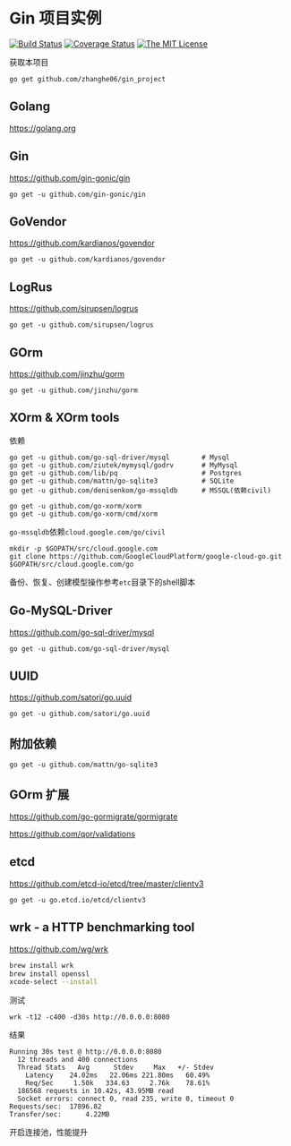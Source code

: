 # Gin 项目实例

[![Build Status](https://travis-ci.org/zhanghe06/gin_project.svg?branch=master)](https://travis-ci.org/zhanghe06/gin_project)
[![Coverage Status](https://coveralls.io/repos/github/zhanghe06/gin_project/badge.svg?branch=master)](https://coveralls.io/github/zhanghe06/gin_project?branch=master)
[![The MIT License](http://img.shields.io/badge/license-MIT-green.svg)](https://github.com/zhanghe06/gin_project/blob/master/LICENSE)

获取本项目
```
go get github.com/zhanghe06/gin_project
```


## Golang

https://golang.org


## Gin

https://github.com/gin-gonic/gin

```
go get -u github.com/gin-gonic/gin
```

## GoVendor

https://github.com/kardianos/govendor

```
go get -u github.com/kardianos/govendor
```

## LogRus

https://github.com/sirupsen/logrus

```
go get -u github.com/sirupsen/logrus
```

## GOrm

https://github.com/jinzhu/gorm

```
go get -u github.com/jinzhu/gorm
```

## XOrm & XOrm tools

依赖
```
go get -u github.com/go-sql-driver/mysql        # Mysql
go get -u github.com/ziutek/mymysql/godrv       # MyMysql
go get -u github.com/lib/pq                     # Postgres
go get -u github.com/mattn/go-sqlite3           # SQLite
go get -u github.com/denisenkom/go-mssqldb      # MSSQL(依赖civil)
```

```
go get -u github.com/go-xorm/xorm
go get -u github.com/go-xorm/cmd/xorm
```

`go-mssqldb`依赖`cloud.google.com/go/civil`
```
mkdir -p $GOPATH/src/cloud.google.com
git clone https://github.com/GoogleCloudPlatform/google-cloud-go.git $GOPATH/src/cloud.google.com/go
```

备份、恢复、创建模型操作参考`etc`目录下的shell脚本


## Go-MySQL-Driver

https://github.com/go-sql-driver/mysql

```
go get -u github.com/go-sql-driver/mysql
```

## UUID

https://github.com/satori/go.uuid

```
go get -u github.com/satori/go.uuid
```


## 附加依赖
```
go get -u github.com/mattn/go-sqlite3
```


## GOrm 扩展

https://github.com/go-gormigrate/gormigrate

https://github.com/qor/validations


## etcd

https://github.com/etcd-io/etcd/tree/master/clientv3

```
go get -u go.etcd.io/etcd/clientv3
```


## wrk - a HTTP benchmarking tool

https://github.com/wg/wrk

```bash
brew install wrk
brew install openssl
xcode-select --install
```

测试
```
wrk -t12 -c400 -d30s http://0.0.0.0:8080
```

结果
```
Running 30s test @ http://0.0.0.0:8080
  12 threads and 400 connections
  Thread Stats   Avg      Stdev     Max   +/- Stdev
    Latency    24.02ms   22.06ms 221.80ms   60.49%
    Req/Sec     1.50k   334.63     2.76k    78.61%
  186568 requests in 10.42s, 43.95MB read
  Socket errors: connect 0, read 235, write 0, timeout 0
Requests/sec:  17896.82
Transfer/sec:      4.22MB
```

开启连接池，性能提升
